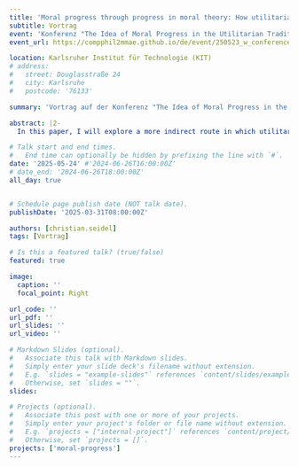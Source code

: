 ```yaml
---
title: 'Moral progress through progress in moral theory: How utilitarianism has shaped the project of modern moral philosophy'
subtitle: Vortrag
event: 'Konferenz "The Idea of Moral Progress in the Utilitarian Tradition"'
event_url: https://compphil2mmae.github.io/de/event/250523_w_conference_moralprogress/

location: Karlsruher Institut für Technologie (KIT)
# address:
#   street: Douglasstraße 24
#   city: Karlsruhe
#   postcode: '76133'

summary: 'Vortrag auf der Konferenz "The Idea of Moral Progress in the Utilitarian Tradition"'

abstract: |2- 
  In this paper, I will explore a more indirect route in which utilitarianism contributed to (the potential for) moral progress: through its impact on modern moral philosophy. I will attempt to reconstruct and organize various strands of utilitarian though that have shaped the conceptual framework, the principles and the methods of moral philosophy today – i. e. I will reconstruct how moral philosophy became (essentially) moral theorising.

# Talk start and end times.
#   End time can optionally be hidden by prefixing the line with `#`.
date: '2025-05-24' #'2024-06-26T16:00:00Z'
# date_end: '2024-06-26T18:00:00Z'
all_day: true


# Schedule page publish date (NOT talk date).
publishDate: '2025-03-31T08:00:00Z'

authors: [christian.seidel]
tags: [Vortrag]

# Is this a featured talk? (true/false)
featured: true

image:
  caption: ''
  focal_point: Right

url_code: ''
url_pdf: ''
url_slides: ''
url_video: ''

# Markdown Slides (optional).
#   Associate this talk with Markdown slides.
#   Simply enter your slide deck's filename without extension.
#   E.g. `slides = "example-slides"` references `content/slides/example-slides.md`.
#   Otherwise, set `slides = ""`.
slides:

# Projects (optional).
#   Associate this post with one or more of your projects.
#   Simply enter your project's folder or file name without extension.
#   E.g. `projects = ["internal-project"]` references `content/project/deep-learning/index.md`.
#   Otherwise, set `projects = []`.
projects: ['moral-progress']
---
```

